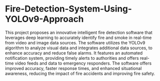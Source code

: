 # Fire-Detection-System-Using-YOLOv9-Approach
This project proposes an innovative intelligent fire detection software that leverages deep learning to accurately identify fire and smoke in real-time from video and image data sources. The software utilizes the YOLOv9 algorithm to analyze visual data and integrates additional data sources, to enhance accuracy and reduce false alarms. It features an automated notification system, providing timely alerts to authorities and offers real-time video feeds and data to emergency responders. The software offers improved accuracy, faster response times, and enhanced situational awareness, reducing the impact of fire accidents and improving fire safety.

